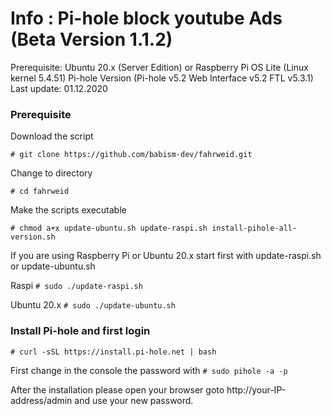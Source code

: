 # Info : Pi-hole block youtube Ads (Beta Version 1.1.2)
Prerequisite: Ubuntu 20.x (Server Edition) or Raspberry Pi OS Lite (Linux kernel 5.4.51)
Pi-hole Version (Pi-hole v5.2 Web Interface v5.2 FTL v5.3.1)
Last update: 01.12.2020

### Prerequisite

Download the script

`# git clone https://github.com/babism-dev/fahrweid.git`

Change to directory

`# cd fahrweid`

Make the scripts executable

`# chmod a+x update-ubuntu.sh update-raspi.sh install-pihole-all-version.sh`

If you are using Raspberry Pi or Ubuntu 20.x start first with update-raspi.sh or update-ubuntu.sh

Raspi
`# sudo ./update-raspi.sh`

Ubuntu 20.x
`# sudo ./update-ubuntu.sh`

### Install Pi-hole and first login

`# curl -sSL https://install.pi-hole.net | bash`

First change in the console the password with `# sudo pihole -a -p`

After the installation please open your browser goto http://your-IP-address/admin and use your new password.

